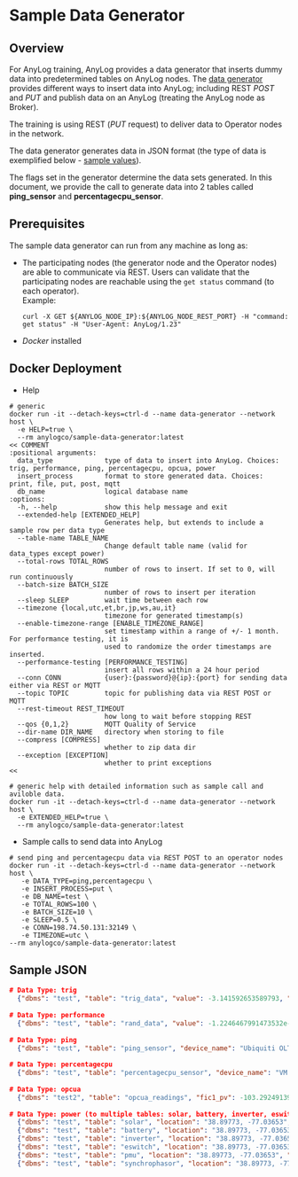 # Sample Data Generator

## Overview
For AnyLog training, AnyLog provides a data generator that inserts dummy data into predetermined tables on AnyLog nodes.
The [data generator](https://github.com/AnyLog-co/Sample-Data-Generator) provides different ways to insert data into AnyLog; 
including REST _POST_ and _PUT_ and publish data on an AnyLog (treating the AnyLog node as Broker). 

The training is using REST (_PUT_ request) to deliver data to Operator nodes in the network.

The data generator generates data in JSON format (the type of data is exemplified below - [sample values](#sample-json)).
 
The flags set in the generator determine the data sets generated. 
In this document, we provide the call to generate data into 2 tables called **ping_sensor** and **percentagecpu_sensor**.

  
## Prerequisites
The sample data generator can run from any machine as long as:
* The participating nodes (the generator node and the Operator nodes) are able to communicate via REST.
    Users can validate that the participating nodes are reachable using the ```get status``` command (to each operator).  
    Example:
    ```shell
    curl -X GET ${ANYLOG_NODE_IP}:${ANYLOG_NODE_REST_PORT} -H "command: get status" -H "User-Agent: AnyLog/1.23"
    ```
* _Docker_ installed
 

## Docker Deployment 
* Help 
```shell
# generic
docker run -it --detach-keys=ctrl-d --name data-generator --network host \
  -e HELP=true \
  --rm anylogco/sample-data-generator:latest
<< COMMENT
:positional arguments:
  data_type             type of data to insert into AnyLog. Choices: trig, performance, ping, percentagecpu, opcua, power
  insert_process        format to store generated data. Choices: print, file, put, post, mqtt
  db_name               logical database name
:options:
  -h, --help            show this help message and exit
  --extended-help [EXTENDED_HELP]
                        Generates help, but extends to include a sample row per data type
  --table-name TABLE_NAME
                        Change default table name (valid for data_types except power)
  --total-rows TOTAL_ROWS
                        number of rows to insert. If set to 0, will run continuously
  --batch-size BATCH_SIZE
                        number of rows to insert per iteration
  --sleep SLEEP         wait time between each row
  --timezone {local,utc,et,br,jp,ws,au,it}
                        timezone for generated timestamp(s)
  --enable-timezone-range [ENABLE_TIMEZONE_RANGE]
                        set timestamp within a range of +/- 1 month. For performance testing, it is 
                        used to randomize the order timestamps are inserted.
  --performance-testing [PERFORMANCE_TESTING]
                        insert all rows within a 24 hour period
  --conn CONN           {user}:{password}@{ip}:{port} for sending data either via REST or MQTT
  --topic TOPIC         topic for publishing data via REST POST or MQTT
  --rest-timeout REST_TIMEOUT
                        how long to wait before stopping REST
  --qos {0,1,2}         MQTT Quality of Service
  --dir-name DIR_NAME   directory when storing to file
  --compress [COMPRESS]
                        whether to zip data dir
  --exception [EXCEPTION]
                        whether to print exceptions
<<  
     
# generic help with detailed information such as sample call and aviloble data. 
docker run -it --detach-keys=ctrl-d --name data-generator --network host \
  -e EXTENDED_HELP=true \
  --rm anylogco/sample-data-generator:latest
```

* Sample calls to send data into AnyLog 
```shell
# send ping and percentagecpu data via REST POST to an operator nodes
docker run -it --detach-keys=ctrl-d --name data-generator --network host \
   -e DATA_TYPE=ping,percentagecpu \
   -e INSERT_PROCESS=put \
   -e DB_NAME=test \
   -e TOTAL_ROWS=100 \
   -e BATCH_SIZE=10 \
   -e SLEEP=0.5 \
   -e CONN=198.74.50.131:32149 \
   -e TIMEZONE=utc \
--rm anylogco/sample-data-generator:latest
```

## Sample JSON
```json
# Data Type: trig
  {"dbms": "test", "table": "trig_data", "value": -3.141592653589793, "sin": -1.2246467991473532e-16, "cos": -1.0, "tan": 1.2246467991473532e-16, "timestamp": "2022-08-27T15:50:12.001399Z"}
        
# Data Type: performance
  {"dbms": "test", "table": "rand_data", "value": -1.2246467991473532e-16, "timestamp": "2022-08-27T15:50:12.163818Z"}
        
# Data Type: ping
  {"dbms": "test", "table": "ping_sensor", "device_name": "Ubiquiti OLT", "parentelement": "d515dccb-58be-11ea-b46d-d4856454f4ba", "webid": "F1AbEfLbwwL8F6EiShvDV-QH70Ay9wV1b5Y6hG0bdSFZFT0ugxACfpGU7d1ojPpadLPwI4gWE9NUEFTUy1MSVRTTFxMSVRTQU5MRUFORFJPXDc3NyBEQVZJU1xQT1AgUk9PTVxVQklRVUlUSSBPTFR8UElORw", "value": 44.74, "timestamp": "2022-08-27T15:50:12.059726Z"}
        
# Data Type: percentagecpu
  {"dbms": "test", "table": "percentagecpu_sensor", "device_name": "VM Lit SL NMS", "parentelement": "1ab3b14e-93b1-11e9-b465-d4856454f4ba", "webid": "F1AbEfLbwwL8F6EiShvDV-QH70ATrGzGrGT6RG0ZdSFZFT0ugQW05a2rwdFojNpadLPwI4gWE9NUEFTUy1MSVRTTFxMSVRTQU5MRUFORFJPXDc3NyBEQVZJU1xQT1AgUk9PTVxGLk8gTU9OSVRPUklORyBTRVJWRVJcVk0gTElUIFNMIE5NU3xQSU5H", "value": 9.59, "timestamp": "2022-08-27T15:50:12.116925Z"}
        
# Data Type: opcua
  {"dbms": "test2", "table": "opcua_readings", "fic1_pv": -103.29249139515318, "fic1_mv": -227.862187363, "fic1_sv": -48.493873977761645, "lic1_pv": 165.18648883311027, "lic1_mv": -84.59834643031611, "lic1_sv": 174.86936425992465, "fic2_pv": -37.52888216655371, "fic2_mv": 38.63696693385969, "fic2_sv": -182.07962937349504, "lic2_pv": 142.90402691921074, "lic2_mv": -35.64751556177472, "lic2_sv": -62.69296482664739, "fic3_pv": -147.060548270305, "fic3_mv": -57.93928389193016, "fic3_sv": 418.2631932904929, "lic3_pv": 176.7756420678825, "lic3_mv": -61.49695028678772, "lic3_sv": 220.60063882032966, "fic4_pv": -44.66240442407483, "fic4_mv": 11.529102739194443, "fic4_sv": 124.97175098185224, "lic4_pv": 9.507763915723592, "lic4_mv": 30.483647656168543, "lic4_sv": -213.4404433100362, "fic5_pv": -460.10226426203155, "fic5_mv": -72.96099747863087, "fic5_sv": -53.62672940378895, "lic5_pv": -89.93465024402398, "lic5_mv": -20.523831049180885, "lic5_sv": -125.29010564894106, "timestamp": "2022-09-24T14:30:10.575429Z"}
        
# Data Type: power (to multiple tables: solar, battery, inverter, eswitch, pmu, synchrophasor)
  {"dbms": "test", "table": "solar", "location": "38.89773, -77.03653", "value": 8.43453536493608, "timestamp": "2022-08-27T15:50:12.205323Z"}
  {"dbms": "test", "table": "battery", "location": "38.89773, -77.03653", "value": 9.532695799656166, "timestamp": "2022-08-27T15:50:12.205323Z"}
  {"dbms": "test", "table": "inverter", "location": "38.89773, -77.03653", "value": 20.03601934228979, "timestamp": "2022-08-27T15:50:12.205323Z"}
  {"dbms": "test", "table": "eswitch", "location": "38.89773, -77.03653", "value": 9.530111494215165, "timestamp": "2022-08-27T15:50:12.205323Z"}
  {"dbms": "test", "table": "pmu", "location": "38.89773, -77.03653", "value": 30.51712172789563, "timestamp": "2022-08-27T15:50:12.205323Z"}
  {"dbms": "test", "table": "synchrophasor", "location": "38.89773, -77.03653", "phasor": "bXlvzdYc", "frequency": 1216.6996978149687, "dfreq": 2326.468559576384, "analog": 4.591088473171304, "timestamp": "2022-08-27T15:50:12.205323Z"}
```

